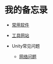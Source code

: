 # 我的备忘录

- [常用软件](https://github.com/JpHoooo/Memo/blob/main/Markdown%20Files/CommonSoftWare.md)

- [工具网站](https://github.com/JpHoooo/Memo/blob/main/Markdown%20Files/ToolsWebsite.md)

- Unity常见问题
  
  - [网络问题](https://github.com/JpHoooo/Memo/blob/main/Markdown%20Files/ProblemsEncountedInUnity/NetworkIssue.md)
